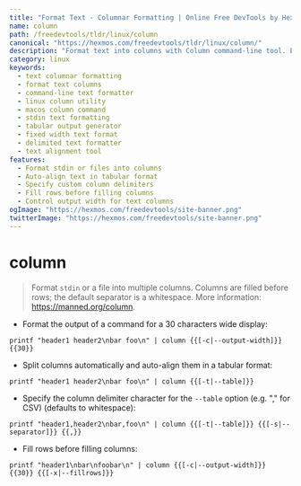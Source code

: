 ```yaml
---
title: "Format Text - Columnar Formatting | Online Free DevTools by Hexmos"
name: column
path: /freedevtools/tldr/linux/column
canonical: "https://hexmos.com/freedevtools/tldr/linux/column/"
description: "Format text into columns with Column command-line tool. Easily create tabular output and control text alignment for enhanced readability. Free online tool, no registration required."
category: linux
keywords:
  - text columnar formatting
  - format text columns
  - command-line text formatter
  - linux column utility
  - macos column command
  - stdin text formatting
  - tabular output generator
  - fixed width text format
  - delimited text formatter
  - text alignment tool
features:
  - Format stdin or files into columns
  - Auto-align text in tabular format
  - Specify custom column delimiters
  - Fill rows before filling columns
  - Control output width for text columns
ogImage: "https://hexmos.com/freedevtools/site-banner.png"
twitterImage: "https://hexmos.com/freedevtools/site-banner.png"
---
```


# column

> Format `stdin` or a file into multiple columns.
> Columns are filled before rows; the default separator is a whitespace.
> More information: <https://manned.org/column>.

- Format the output of a command for a 30 characters wide display:

`printf "header1 header2\nbar foo\n" | column {{[-c|--output-width]}} {{30}}`

- Split columns automatically and auto-align them in a tabular format:

`printf "header1 header2\nbar foo\n" | column {{[-t|--table]}}`

- Specify the column delimiter character for the `--table` option (e.g. "," for CSV) (defaults to whitespace):

`printf "header1,header2\nbar,foo\n" | column {{[-t|--table]}} {{[-s|--separator]}} {{,}}`

- Fill rows before filling columns:

`printf "header1\nbar\nfoobar\n" | column {{[-c|--output-width]}} {{30}} {{[-x|--fillrows]}}`
